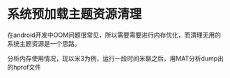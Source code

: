 系统预加载主题资源清理
========================================
在android开发中OOM问题很常见，所以需要需要进行内存优化，而清理无用的系统主题资源是一个思路。

分析内存使用情况，现以米3为例，运行一段时间米聊之后，用MAT分析dump出的hprof文件
